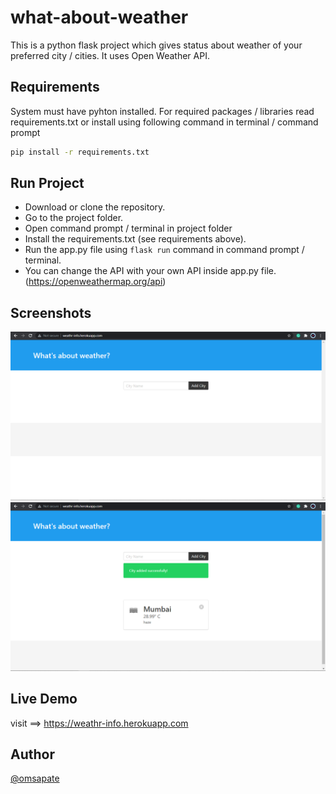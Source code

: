 # what-about-weather
This is a python flask project which gives status about weather of your preferred city / cities. It uses Open Weather API.

## Requirements

System must have pyhton installed. For required packages / libraries read requirements.txt or install using following command in terminal / command prompt

``` Bash
pip install -r requirements.txt

```

## Run Project

* Download or clone the repository.
* Go to the project folder.
* Open command prompt / terminal in project folder
* Install the requirements.txt (see requirements above).
* Run the app.py file using ``` flask run ``` command in command prompt / terminal.
* You can change the API with your own API inside app.py file. (https://openweathermap.org/api)

## Screenshots

![ss_1](https://github.com/omsapate/what-about-weather/blob/master/templates/Screenshot%20(476).png)
![ss_2](https://github.com/omsapate/what-about-weather/blob/master/templates/Screenshot%20(477).png)

## Live Demo
visit ==>  https://weathr-info.herokuapp.com

## Author

[@omsapate](https://github.com/omsapate "GitHub Profile")
